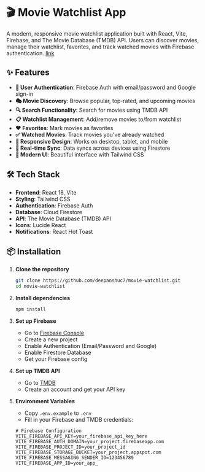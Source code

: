 # 🎬 Movie Watchlist App

A modern, responsive movie watchlist application built with React, Vite, Firebase, and The Movie Database (TMDB) API. Users can discover movies, manage their watchlist, favorites, and track watched movies with Firebase authentication.
[link](https://movie-watchlist-web.netlify.app/)

## ✨ Features

- **🔐 User Authentication**: Firebase Auth with email/password and Google sign-in
- **🎭 Movie Discovery**: Browse popular, top-rated, and upcoming movies
- **🔍 Search Functionality**: Search for movies using TMDB API
- **📋 Watchlist Management**: Add/remove movies to/from watchlist
- **❤️ Favorites**: Mark movies as favorites
- **✅ Watched Movies**: Track movies you've already watched
- **📱 Responsive Design**: Works on desktop, tablet, and mobile
- **🔄 Real-time Sync**: Data syncs across devices using Firestore
- **🎨 Modern UI**: Beautiful interface with Tailwind CSS

## 🛠️ Tech Stack

- **Frontend**: React 18, Vite
- **Styling**: Tailwind CSS
- **Authentication**: Firebase Auth
- **Database**: Cloud Firestore
- **API**: The Movie Database (TMDB) API
- **Icons**: Lucide React
- **Notifications**: React Hot Toast

## 📦 Installation

1. **Clone the repository**
   ```bash
   git clone https://github.com/deepanshuc7/movie-watchlist.git
   cd movie-watchlist
   ```

2. **Install dependencies**
   ```bash
   npm install
   ```

3. **Set up Firebase**
   - Go to [Firebase Console](https://console.firebase.google.com/)
   - Create a new project
   - Enable Authentication (Email/Password and Google)
   - Enable Firestore Database
   - Get your Firebase config

4. **Set up TMDB API**
   - Go to [TMDB](https://www.themoviedb.org/)
   - Create an account and get your API key

5. **Environment Variables**
   - Copy `.env.example` to `.env`
   - Fill in your Firebase and TMDB credentials:
   ```env
   # Firebase Configuration
   VITE_FIREBASE_API_KEY=your_firebase_api_key_here
   VITE_FIREBASE_AUTH_DOMAIN=your_project.firebaseapp.com
   VITE_FIREBASE_PROJECT_ID=your_project_id
   VITE_FIREBASE_STORAGE_BUCKET=your_project.appspot.com
   VITE_FIREBASE_MESSAGING_SENDER_ID=123456789
   VITE_FIREBASE_APP_ID=your_app_
